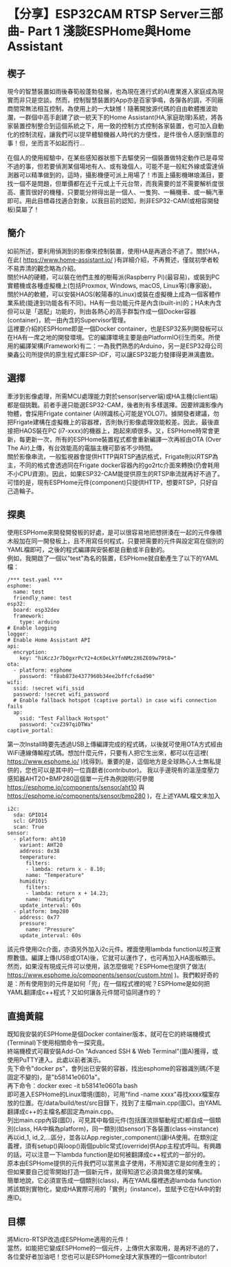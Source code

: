 # 【分享】ESP32CAM RTSP Server三部曲- Part 1 淺談ESPHome與Home Assistant

## 楔子

現今的智慧裝置如雨後春筍般蓬勃發展，也為現在進行式的AI產業進入家庭成為現實而非只是空談。然而，控制智慧裝置的App亦是百家爭鳴，各彈各的調，不同廠商間常無法相互控制，為使用上的一大缺憾！隨著開放源代碼的自由軟體推波助瀾，一群個中高手創建了欲一統天下的Home Assistant(HA,家庭助理)系統，將各家裝置控制整合到這個系統之下，用一致的控制方式控制各家裝置，也可加入自動化的控制流程，讓我們可以提早體驗機器人時代的方便性，是件很令人感到愜意的事！但，坐而言不如起而行...

在個人的使用經驗中，在某些感知器狀態下去驅使另一個裝置做特定動作已是尋常不過的事，但若要偵測某個場地有人、或有幾個人，可能不是一般紅外線或雷達偵測器可以精準做到的，這時，攝影機便可派上用場了！巿面上攝影機琳琅滿目，要找一個不是問題，但單價都在近千元或上千元台幣，而我需要的並不需要解析度很高、畫質很好的機種，只要能分辨得出是一個人、一隻狗、一輛機車、或一輛汽車即可。用此目標尋找適合對象，以我目前的認知，則非ESP32-CAM(或相容開發板)莫屬了！

## 簡介

如前所述，要利用偵測到的影像來控制裝置，使用HA是再適合不過了。關於HA，在此( <https://www.home-assistant.io/> )有詳細介紹，不再贅述，僅就初學者較不易弄清的觀念略為介紹。  
關於HA的硬體，可以裝在他們主推的樹莓派(Raspberry Pi)(最容易)，或裝到PC實體機或各種虛擬機上(包括Proxmox, Windows, macOS, Linux等)(專家級)。  
關於HA的軟體，可以安裝HAOS(較陽春的Linux)或裝在虛擬機上成為一個客體作業系統(能達到功能各有不同)。HA有一些功能元件是內含(built-in)的；HA未內含但可以是「選配」功能的，則由各熱心的高手群製作成一個Docker容器(container)，統一由內含的Supervisor管理。  
這裡要介紹的ESPHome即是一個Docker container，也是ESP32系列開發板可以在HA有一席之地的開發環境。它的編譯環境主要是由PlatformIO衍生而來。所使用的編譯架構(Framework)有二：一為我們熟悉的Arduino，另一是ESP32母公司樂鑫公司所提供的原生程式庫ESP-IDF，可以讓ESP32能力發揮得更淋漓盡致。

## 選擇

牽涉到影像處理，所需MCU處理能力對於sensor(server端)或HA主機(client端)都是個挑戰。前者手邊只能選ESP32-CAM，後者則有多樣選擇。因要辨識影像內物體，會採用Frigate container (AI辨識核心可能是YOLO7)。據開發者建議，勿把Frigate建構在虛擬機上的容器裡，否則執行影像處理效能較差。因此，最後直接把HAOS裝在PC (i7-xxxx)的機器上，跑起來順很多。又，ESPHome時常會更新，每更新一次，所有的ESPHome裝置程式都會重新編譯一次再經由OTA (Over The Air)上傳，有台效能高的電腦主機可節省不少時間。  
關於影像串流，一般監視器會提供HTTP與RTSP通訊格式，Frigate則以RTSP為主，不同的格式會透過同在Frigate docker容器內的go2rtc介面來轉換(仍會耗用不小CPU資源)。因此，如果ESP32-CAM能提供原生的RTSP串流就再好不過了。可惜的是，現有ESPHome元件(component)只提供HTTP，想要RTSP，只好自己造輪子。

## 探奧

使用ESPHome來開發開發板的好處，是可以很容易地把想拼湊在一起的元件像積木般加在同一開發板上，且不用寫任何程式，只要把需要的元件與設定寫在個別的YAML檔即可，之後的程式編譯與安裝都是自動或半自動的。  
例如，我開啟了一個以"test"為名的裝置，ESPHome就自動產生了以下的YAML檔：

    /*** test.yaml ***
    esphome:
      name: test
      friendly_name: test
    esp32:
      board: esp32dev
      framework:
        type: arduino
    # Enable logging
    logger:
    # Enable Home Assistant API
    api:
      encryption:
        key: "hiKczJr7bQgxrPcY2+4cKOeLkYfnNMz2X6ZE09w79t8="
    ota:
      - platform: esphome
        password: "f8ab873e4377960b34ee2bffcfc6ad90"
    wifi:
      ssid: !secret wifi_ssid
      password: !secret wifi_password
      # Enable fallback hotspot (captive portal) in case wifi connection fails
      ap:
        ssid: "Test Fallback Hotspot"
        password: "cvZ397qiDTWa"
    captive_portal:

第一次Install時要先透過USB上傳編譯完成的程式碼，以後就可使用OTA方式經由WiFi連線傳輸程式碼。想加什麼元件，只要有人把它生出來，都可以在這裡( <https://www.esphome.io/> )找得到。重要的是，這個地方是全球熱心人士無私提供的，您也可以是其中的一位貢獻者(contributor)。
我以手邊現有的溫溼度壓力感知器AHT20+BMP280這個單一元件為例說明(可參閱 <https://esphome.io/components/sensor/aht10> 與 <https://esphome.io/components/sensor/bmp280> )，在上述YAML檔文末加入

    i2c:
      sda: GPIO14
      scl: GPIO15
      scan: True
    sensor:
      - platform: aht10
        variant: AHT20
        address: 0x38
        temperature:
          filters:
          - lambda: return x - 8.10;
          name: "Temperature"
        humidity:
          filters:
          - lambda: return x + 14.23;
          name: "Humidity"
        update_interval: 60s
      - platform: bmp280
        address: 0x77
        pressure:
          name: "Pressure"
        update_interval: 60s

該元件使用i2c介面，亦須另外加入i2c元件。裡面使用lambda function以校正實際數值。編譯上傳(USB或OTA)後，它就可以運作了，也可再加入HA面板顯示。然而，如果沒有現成元件可以使用，該怎麼做呢？ESPHome也提供了做法( <https://www.esphome.io/components/sensor/custom.html> )。我們較好奇的是：所有使用到的元件是如何「兜」在一個程式裡的呢？ESPHome是如何把YAML翻譯成c++程式？又如何讓各元件間可協同運作的？

## 直搗黃龍

既知我安裝的ESPHome是個Docker container版本，就可在它的終端機模式(Terminal)下使用相關命令一探究竟。  
終端機模式可藉安裝Add-On "Advanced SSH & Web Terminal"(圖A)獲得，或使用PuTTY連入。此處以前者演示。  
先下命令"docker ps"，會列出已安裝的容器，找出esphome的容器識別碼(不是固定不變的)，是"b58141e0601a"。  
再下命令：docker exec -it b58141e0601a bash  
即可進入ESPHome的Linux環境(圖B)，可用"find -name xxxx"尋找xxxx檔案存放的位置。在/data/build/test/src目錄下，找到了主檔main.cpp(圖C)。由YAML翻譯成c++的主檔名都固定為main.cpp。  
列出main.cpp內容(圖D)，可見其中每個元件(包括匯流排驅動程式)都自成一個類別(class, HA中稱為platform)，同一類別(如sensor)下各裝置(class->instance)再以id_1, id_2,...區分，並各以App.register_component()讓HA使用。在類別定義裡，須有setup()與loop()兩個public常式(override)供App主程式呼叫。有興趣的話，可以注意一下lambda function是如何被翻譯成c++程式的一部分的。  
原本由ESPHome提供的元件我們可以當黑盒子使用，不用知道它是如何產生的；但如果要自己從零開始打造一個新元件，就得知道它必須具備怎樣的架構。  
簡單地說，它必須宣告成一個類別(class)，再在YAML檔裡透過lambda function將該類別實物化，變成HA實際可用的「實例」(instance)，並賦予它在HA中的對應ID。

## 目標

將Micro-RTSP改造成ESPHome適用的元件！  
當然，如能把它變成ESPHome的一個元件，上傳供大家取用，是再好不過的了，各位愛好者加油吧！您也可以是ESPHome全球大家族裡的一個contributor!
